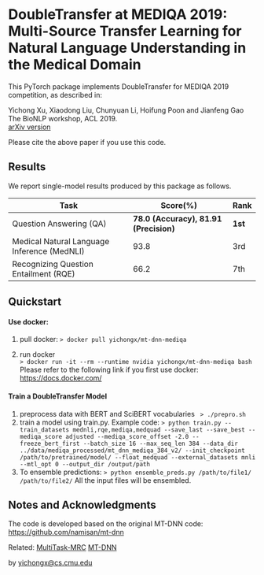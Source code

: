 # DoubleTransfer at MEDIQA 2019: </br> Multi-Source Transfer Learning for Natural Language Understanding in the Medical Domain

This PyTorch package implements DoubleTransfer for MEDIQA 2019 competition, as described in:

Yichong Xu, Xiaodong Liu, Chunyuan Li, Hoifung Poon and Jianfeng Gao<br/>
The BioNLP workshop, ACL 2019.<br/>
[arXiv version](https://arxiv.org/abs/1906.04382)

Please cite the above paper if you use this code. 

## Results
We report single-model results produced by this package as follows.

| Task | Score(%) | Rank |
| ------- | ------- | ------- | 
| Question Answering (QA) | **78.0 (Accuracy), 81.91 (Precision)** | **1st**
| Medical Natural Language Inference (MedNLI) | 93.8 | 3rd |
| Recognizing Question Entailment (RQE) | 66.2 | 7th |

## Quickstart 

#### Use  docker:
1. pull docker: 
   ```> docker pull yichongx/mt-dnn-mediqa```

2. run docker </br>
   ```> docker run -it --rm --runtime nvidia yichongx/mt-dnn-mediqa bash``` </br>
    Please refer to the following link if you first use docker: https://docs.docker.com/


#### Train a DoubleTransfer Model
1. preprocess data with BERT and SciBERT vocabularies
   ``` > ./prepro.sh```
2. train a model using train.py. Example code:
   ``` > python train.py --train_datasets mednli,rqe,mediqa,medquad --save_last --save_best --mediqa_score adjusted --mediqa_score_offset -2.0 --freeze_bert_first --batch_size 16 --max_seq_len 384 --data_dir ../data/mediqa_processed/mt_dnn_mediqa_384_v2/ --init_checkpoint /path/to/pretrained/model/ --float_medquad --external_datasets mnli --mtl_opt 0 --output_dir /output/path ```
3. To ensemble predictions:
   ``` > python ensemble_preds.py /path/to/file1/ /path/to/file2/ ```
   All the input files will be ensembled.

## Notes and Acknowledgments
The code is developed based on the original MT-DNN code: https://github.com/namisan/mt-dnn

Related: <a href="https://arxiv.org/abs/1809.06963">MultiTask-MRC</a>
<a href="https://arxiv.org/abs/1901.11504">MT-DNN</a>


by
yichongx@cs.cmu.edu





